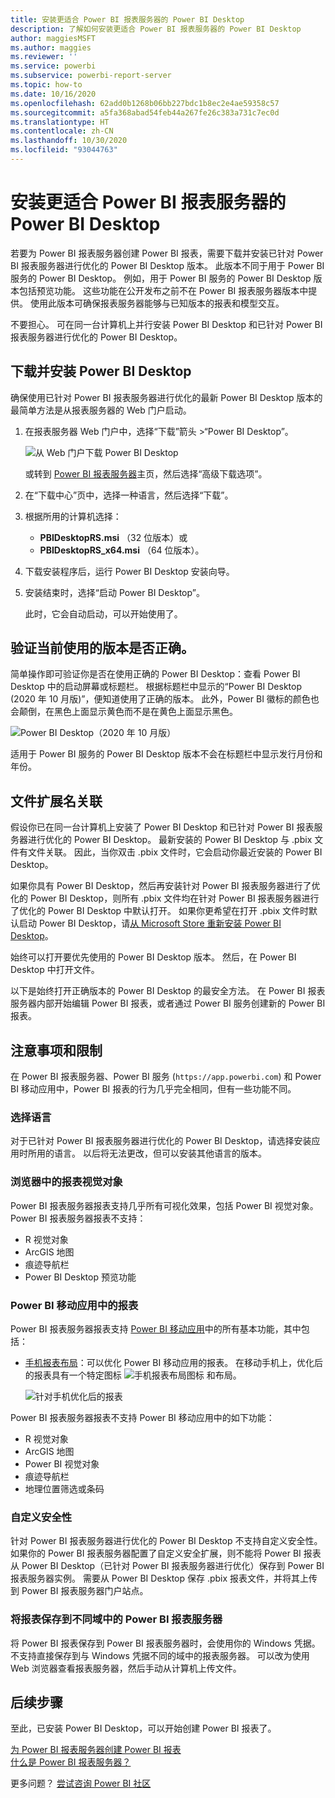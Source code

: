 ```yaml
---
title: 安装更适合 Power BI 报表服务器的 Power BI Desktop
description: 了解如何安装更适合 Power BI 报表服务器的 Power BI Desktop
author: maggiesMSFT
ms.author: maggies
ms.reviewer: ''
ms.service: powerbi
ms.subservice: powerbi-report-server
ms.topic: how-to
ms.date: 10/16/2020
ms.openlocfilehash: 62add0b1268b06bb227bdc1b8ec2e4ae59358c57
ms.sourcegitcommit: a5fa368abad54feb44a267fe26c383a731c7ec0d
ms.translationtype: HT
ms.contentlocale: zh-CN
ms.lasthandoff: 10/30/2020
ms.locfileid: "93044763"
---
```

# <a name="install-power-bi-desktop-optimized-for-power-bi-report-server"></a>安装更适合 Power BI 报表服务器的 Power BI Desktop

若要为 Power BI 报表服务器创建 Power BI 报表，需要下载并安装已针对 Power BI 报表服务器进行优化的 Power BI Desktop 版本。 此版本不同于用于 Power BI 服务的 Power BI Desktop。 例如，用于 Power BI 服务的 Power BI Desktop 版本包括预览功能。 这些功能在公开发布之前不在 Power BI 报表服务器版本中提供。 使用此版本可确保报表服务器能够与已知版本的报表和模型交互。 

不要担心。 可在同一台计算机上并行安装 Power BI Desktop 和已针对 Power BI 报表服务器进行优化的 Power BI Desktop。

## <a name="download-and-install-power-bi-desktop"></a>下载并安装 Power BI Desktop

确保使用已针对 Power BI 报表服务器进行优化的最新 Power BI Desktop 版本的最简单方法是从报表服务器的 Web 门户启动。

1. 在报表服务器 Web 门户中，选择“下载”箭头 >“Power BI Desktop”。 

    ![从 Web 门户下载 Power BI Desktop](media/install-powerbi-desktop/report-server-download-web-portal.png)

    或转到 [Power BI 报表服务器](https://powerbi.microsoft.com/report-server/)主页，然后选择“高级下载选项”。

2. 在“下载中心”页中，选择一种语言，然后选择“下载”。

3. 根据所用的计算机选择： 

    - **PBIDesktopRS.msi** （32 位版本）或
    - **PBIDesktopRS_x64.msi** （64 位版本）。

1. 下载安装程序后，运行 Power BI Desktop 安装向导。

2. 安装结束时，选择“启动 Power BI Desktop”。

    此时，它会自动启动，可以开始使用了。

## <a name="verify-youre-using-the-correct-version"></a>验证当前使用的版本是否正确。
简单操作即可验证你是否在使用正确的 Power BI Desktop：查看 Power BI Desktop 中的启动屏幕或标题栏。 根据标题栏中显示的“Power BI Desktop (2020 年 10 月版)”，便知道使用了正确的版本。 此外，Power BI 徽标的颜色也会颠倒，在黑色上面显示黄色而不是在黄色上面显示黑色。

![Power BI Desktop（2020 年 10 月版）](media/install-powerbi-desktop/power-bi-report-server-desktop-may-2020.png)

适用于 Power BI 服务的 Power BI Desktop 版本不会在标题栏中显示发行月份和年份。

## <a name="file-extension-association"></a>文件扩展名关联
假设你已在同一台计算机上安装了 Power BI Desktop 和已针对 Power BI 报表服务器进行优化的 Power BI Desktop。 最新安装的 Power BI Desktop 与 .pbix 文件有文件关联。 因此，当你双击 .pbix 文件时，它会启动你最近安装的 Power BI Desktop。

如果你具有 Power BI Desktop，然后再安装针对 Power BI 报表服务器进行了优化的 Power BI Desktop，则所有 .pbix 文件均在针对 Power BI 报表服务器进行了优化的 Power BI Desktop 中默认打开。 如果你更希望在打开 .pbix 文件时默认启动 Power BI Desktop，请[从 Microsoft Store 重新安装 Power BI Desktop](https://aka.ms/pbidesktopstore)。

始终可以打开要优先使用的 Power BI Desktop 版本。 然后，在 Power BI Desktop 中打开文件。

以下是始终打开正确版本的 Power BI Desktop 的最安全方法。 在 Power BI 报表服务器内部开始编辑 Power BI 报表，或者通过 Power BI 服务创建新的 Power BI 报表。

## <a name="considerations-and-limitations"></a>注意事项和限制

在 Power BI 报表服务器、Power BI 服务 (`https://app.powerbi.com`) 和 Power BI 移动应用中，Power BI 报表的行为几乎完全相同，但有一些功能不同。

### <a name="selecting-a-language"></a>选择语言

对于已针对 Power BI 报表服务器进行优化的 Power BI Desktop，请选择安装应用时所用的语言。 以后将无法更改，但可以安装其他语言的版本。

### <a name="report-visuals-in-a-browser"></a>浏览器中的报表视觉对象

Power BI 报表服务器报表支持几乎所有可视化效果，包括 Power BI 视觉对象。 Power BI 报表服务器报表不支持：

* R 视觉对象
* ArcGIS 地图
* 痕迹导航栏
* Power BI Desktop 预览功能

### <a name="reports-in-the-power-bi-mobile-apps"></a>Power BI 移动应用中的报表

Power BI 报表服务器报表支持 [Power BI 移动应用](../consumer/mobile/mobile-apps-for-mobile-devices.md)中的所有基本功能，其中包括：

* [手机报表布局](../create-reports/desktop-create-phone-report.md)：可以优化 Power BI 移动应用的报表。 在移动手机上，优化后的报表具有一个特定图标 ![手机报表布局图标](media/install-powerbi-desktop/power-bi-rs-mobile-optimized-icon.png) 和布局。
  
    ![针对手机优化后的报表](media/install-powerbi-desktop/power-bi-rs-mobile-optimized-report.png)

Power BI 报表服务器报表不支持 Power BI 移动应用中的如下功能：

* R 视觉对象
* ArcGIS 地图
* Power BI 视觉对象
* 痕迹导航栏
* 地理位置筛选或条码

### <a name="custom-security"></a>自定义安全性

针对 Power BI 报表服务器进行优化的 Power BI Desktop 不支持自定义安全性。 如果你的 Power BI 报表服务器配置了自定义安全扩展，则不能将 Power BI 报表从 Power BI Desktop（已针对 Power BI 报表服务器进行优化）保存到 Power BI 报表服务器实例。 需要从 Power BI Desktop 保存 .pbix 报表文件，并将其上传到 Power BI 报表服务器门户站点。

### <a name="saving-reports-to-a-power-bi-report-server-in-a-different-domain"></a>将报表保存到不同域中的 Power BI 报表服务器

将 Power BI 报表保存到 Power BI 报表服务器时，会使用你的 Windows 凭据。 不支持直接保存到与 Windows 凭据不同的域中的报表服务器。 可以改为使用 Web 浏览器查看报表服务器，然后手动从计算机上传文件。

## <a name="next-steps"></a>后续步骤

至此，已安装 Power BI Desktop，可以开始创建 Power BI 报表了。

[为 Power BI 报表服务器创建 Power BI 报表](quickstart-create-powerbi-report.md)  
[什么是 Power BI 报表服务器？](get-started.md)

更多问题？ [尝试咨询 Power BI 社区](https://community.powerbi.com/)


